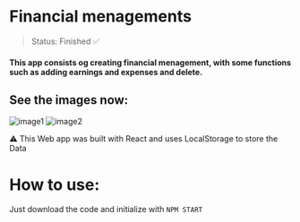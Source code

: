# Financial menagements
> Status: Finished ✅
#### This app consists og creating financial menagement, with some functions such as adding earnings and expenses and delete.
## See the images now:

![image1](https://github.com/kauamoreiradev/financial-menagements/assets/121989904/ef925735-6564-4613-a33f-791e0e65cc81)
![image2](https://github.com/kauamoreiradev/financial-menagements/assets/121989904/07d2574a-931a-4c3f-b1f3-f980309a7b45)

⚠️ This Web app was built with React and uses LocalStorage to store the Data 
# How to use:
Just download the code and initialize with ``` NPM START ```
